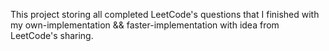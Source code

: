 This project storing all completed LeetCode's questions that I finished with my own-implementation && faster-implementation with idea from LeetCode's sharing.
